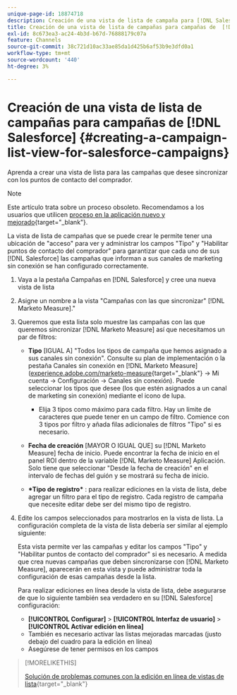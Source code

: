 ```yaml
---
unique-page-id: 18874718
description: Creación de una vista de lista de campaña para [!DNL Salesforce Campaigns] - [!DNL Marketo Measure] - Documentación del producto
title: Creación de una vista de lista de campañas para campañas de  [!DNL Salesforce]
exl-id: 8c673ea3-ac24-4b3d-b67d-76888179c07a
feature: Channels
source-git-commit: 38c721d10ac33ae85da1d425b6af53b9e3dfd0a1
workflow-type: tm+mt
source-wordcount: '440'
ht-degree: 3%

---
```


# Creación de una vista de lista de campañas para campañas de [!DNL Salesforce] {#creating-a-campaign-list-view-for-salesforce-campaigns}

Aprenda a crear una vista de lista para las campañas que desee sincronizar con los puntos de contacto del comprador.

>[!NOTE]
>
>Este artículo trata sobre un proceso obsoleto. Recomendamos a los usuarios que utilicen [proceso en la aplicación nuevo y mejorado](/help/channel-tracking-and-setup/offline-channels/custom-campaign-sync.md){target="_blank"}.

La vista de lista de campañas que se puede crear le permite tener una ubicación de &quot;acceso&quot; para ver y administrar los campos &quot;Tipo&quot; y &quot;Habilitar puntos de contacto del comprador&quot; para garantizar que cada uno de sus [!DNL Salesforce] las campañas que informan a sus canales de marketing sin conexión se han configurado correctamente.

1. Vaya a la pestaña Campañas en [!DNL Salesforce] y cree una nueva vista de lista
1. Asigne un nombre a la vista &quot;Campañas con las que sincronizar&quot; [!DNL Marketo Measure].&quot;
1. Queremos que esta lista solo muestre las campañas con las que queremos sincronizar [!DNL Marketo Measure] así que necesitamos un par de filtros:

   * **Tipo** [IGUAL A] &quot;Todos los tipos de campaña que hemos asignado a sus canales sin conexión&quot;. Consulte su plan de implementación o la pestaña Canales sin conexión en [!DNL Marketo Measure] ([experience.adobe.com/marketo-measure](https://experience.adobe.com/marketo-measure){target="_blank"} -> Mi cuenta -> Configuración -> Canales sin conexión). Puede seleccionar los tipos que desee (los que estén asignados a un canal de marketing sin conexión) mediante el icono de lupa.

      * Elija 3 tipos como máximo para cada filtro. Hay un límite de caracteres que puede tener en un campo de filtro. Comience con 3 tipos por filtro y añada filas adicionales de filtros &quot;Tipo&quot; si es necesario.

   * **Fecha de creación** [MAYOR O IGUAL QUE] su [!DNL Marketo Measure] fecha de inicio. Puede encontrar la fecha de inicio en el panel ROI dentro de la variable [!DNL Marketo Measure] Aplicación. Solo tiene que seleccionar &quot;Desde la fecha de creación&quot; en el intervalo de fechas del guión y se mostrará su fecha de inicio.
   * **&#42;Tipo de registro&#42;** : para realizar ediciones en la vista de lista, debe agregar un filtro para el tipo de registro. Cada registro de campaña que necesite editar debe ser del mismo tipo de registro.

1. Edite los campos seleccionados para mostrarlos en la vista de lista. La configuración completa de la vista de lista debería ser similar al ejemplo siguiente:

   Esta vista permite ver las campañas y editar los campos &quot;Tipo&quot; y &quot;Habilitar puntos de contacto del comprador&quot; si es necesario. A medida que crea nuevas campañas que deben sincronizarse con [!DNL Marketo Measure], aparecerán en esta vista y puede administrar toda la configuración de esas campañas desde la lista.

   Para realizar ediciones en línea desde la vista de lista, debe asegurarse de que lo siguiente también sea verdadero en su [!DNL Salesforce] configuración:

   * **[!UICONTROL Configurar]** > **[!UICONTROL Interfaz de usuario]** > **[!UICONTROL Activar edición en línea]**
   * También es necesario activar las listas mejoradas marcadas (justo debajo del cuadro para la edición en línea)
   * Asegúrese de tener permisos en los campos

>[!MORELIKETHIS]
>
>[Solución de problemas comunes con la edición en línea de vistas de lista](http://help.salesforce.com/articleView?id=000003911&amp;language=en_US&amp;type=1){target="_blank"}
